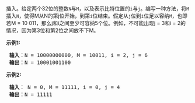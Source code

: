 插入。给定两个32位的整数`N`与`M`，以及表示比特位置的`i`与`j`。编写一种方法，将`M`插入`N`，使得M从N的第j位开始，到第`i`位结束。假定从`j`位到`i`位足以容纳`M`，也即若M = 10 011，那么j和i之间至少可容纳5个位。例如，不可能出现j = 3和i = 2的情况，因为第3位和第2位之间放不下M。
<p> <strong>示例1:</strong></p>
<pre>
<strong> 输入</strong>：N = 10000000000, M = 10011, i = 2, j = 6
<strong> 输出</strong>：N = 10001001100
</pre>

<p> <strong>示例2:</strong></p>
<pre>
<strong> 输入</strong>： N = 0, M = 11111, i = 0, j = 4
<strong> 输出</strong>：N = 11111
</pre>

